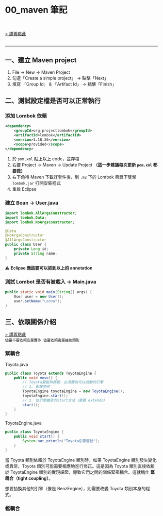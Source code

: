 # 00_maven 筆記
</br>

[> 講義點此][1]
</br>
</br>

---

## 一、建立 Maven project
1. File -> New -> Maven Project
2. 勾選「Create a simple project」 -> 點擊「Next」
3. 填寫 「Group Id」 & 「Artifact Id」 -> 點擊「Finish」

## 二、測試設定檔是否可以正常執行
### 添加 Lombok 依賴
```xml
<dependency>
    <groupId>org.projectlombok</groupId>
    <artifactId>lombok</artifactId>
    <version>1.18.36</version>
    <scope>provided</scope>
</dependency>
```
1. 於 `pom.xml` 貼上以上 code，並存檔  
2. 右鍵 Project -> Maven -> Update Project **（這一步建議每次更新 `pom.xml` 都要做）**  
3. 右下角待 Maven 下載好套件後，到 `.m2` 下的 Lombok 目錄下雙擊 `lombok.jar` 打開安裝程式  
4. 重啟 Eclipse

### 建立 Bean -> User.java
```java
import lombok.AllArgsConstructor;
import lombok.Data;
import lombok.NoArgsConstructor;

@Data
@NoArgsConstructor
@AllArgsConstructor
public class User {
	private Long id;
	private String name;
}
```
:warning: **Eclipse 應該要可以抓到以上的 annotation**

### 測試 Lombot 是否有被載入 -> Main.java
```java
public static void main(String[] args) {
    User user = new User();
    user.setName("Leona");	
}
```

## 三、依賴關係介紹
[> 講義點此][2]  
`儘量不要依賴底層實作 儘量依賴高層抽象類別`

### 緊耦合 
Toyota.java
```java
public class Toyota extends ToyotaEngine {
    public void move() {
        // Toyota要能夠移動，必須要有可以啟動的引擎
        // 1. 創建物件
        ToyotaEngine toyotaEngine = new ToyotaEngine();
        toyotaEngine.start();
        // 2. 從引擎繼承的start方法（需要 extends）
        start();
    }
}
```
ToyotaEngine.java
```java
public class ToyotaEngine {
    public void start() {
        System.out.println("Toyota引擎發動");
    }
}
```

當 Toyota 類別依賴於 ToyotaEngine 類別時，如果 ToyotaEngine 類別發生變化或異常，Toyota 類別可能需要相應地進行修正。這是因為 Toyota 類別直接依賴於 ToyotaEngine 類別的實現細節，導致它們之間的關係緊密耦合。這就稱作 **緊耦合（tight coupling）**。  

想要抽換其他的引擎（像是 BenzEngine），則需要改變 Toyota 類別本身的程式。


### 鬆耦合



  [1]: https://hackmd.io/Q0JZHRakTaSIOxRXm5O79w?view#%E5%BB%BA%E7%AB%8B-HelloSpring-%E5%B0%88%E6%A1%88 "01. Spring 框架介紹"
  [2]: https://hackmd.io/eYtjufldQa2QUMIHIpo8mg "依賴關係介紹"

